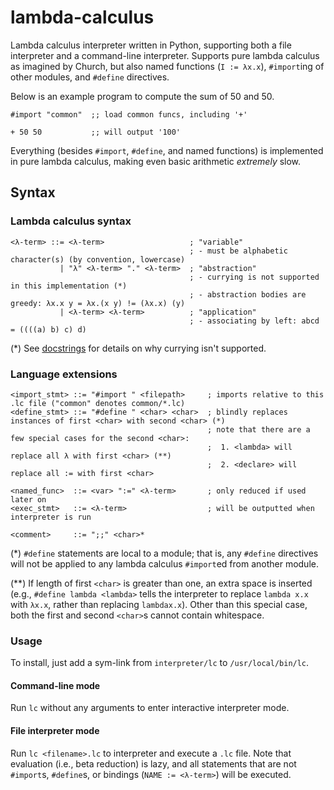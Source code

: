 # lambda-calculus

Lambda calculus interpreter written in Python, supporting both a file interpreter and a command-line interpreter. 
Supports pure lambda calculus as imagined by Church, but also named functions (`I := λx.x`), `#import`ing of other 
modules, and `#define` directives.

Below is an example program to compute the sum of 50 and 50.

```
#import "common"  ;; load common funcs, including '+'

+ 50 50           ;; will output '100'
``` 

Everything (besides `#import`, `#define`, and named functions) is implemented in pure lambda calculus, making even basic
arithmetic *extremely* slow.

## Syntax

### Lambda calculus syntax

```
<λ-term> ::= <λ-term>                   ; "variable"
                                        ; - must be alphabetic character(s) (by convention, lowercase)
           | "λ" <λ-term> "." <λ-term>  ; "abstraction"
                                        ; - currying is not supported in this implementation (*)
                                        ; - abstraction bodies are greedy: λx.x y = λx.(x y) != (λx.x) (y)
           | <λ-term> <λ-term>          ; "application"
                                        ; - associating by left: abcd = ((((a) b) c) d)
```

(*) See [docstrings](interpreter/pure/lexical.py) for details on why currying isn't supported.

### Language extensions

```
<import_stmt> ::= "#import " <filepath>     ; imports relative to this .lc file ("common" denotes common/*.lc)
<define_stmt> ::= "#define " <char> <char>  ; blindly replaces instances of first <char> with second <char> (*)
                                            ; note that there are a few special cases for the second <char>:
                                            ;  1. <lambda> will replace all λ with first <char> (**)
                                            ;  2. <declare> will replace all := with first <char>

<named_func>  ::= <var> ":=" <λ-term>       ; only reduced if used later on
<exec_stmt>   ::= <λ-term>                  ; will be outputted when interpreter is run

<comment>     ::= ";;" <char>*
```
 
(*) `#define` statements are local to a module; that is, any `#define` directives will not be applied to any lambda
calculus `#import`ed from another module.
 
(**) If length of first `<char>` is greater than one, an extra space is inserted (e.g., `#define lambda <lambda>` tells the
interpreter to replace `lambda x.x` with `λx.x`, rather than replacing `lambdax.x`). Other than this special case, 
both the first and second `<char>`s cannot contain whitespace.

### Usage

To install, just add a sym-link from `interpreter/lc` to `/usr/local/bin/lc`.

#### Command-line mode

Run `lc` without any arguments to enter interactive interpreter mode.

#### File interpreter mode

Run `lc <filename>.lc` to interpreter and execute a `.lc` file. Note that evaluation (i.e., beta reduction) is lazy, and
all statements that are not `#import`s, `#define`s, or bindings (`NAME := <λ-term>`) will be executed.
